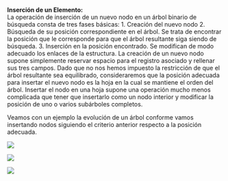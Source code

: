 **Inserción de un Elemento:**  
La operación de inserción de un nuevo nodo en un árbol binario de búsqueda consta de tres fases básicas: 1. Creación del nuevo nodo 2. Búsqueda de su posición correspondiente en el árbol. Se trata de encontrar la posición que le corresponde para que el árbol resultante siga siendo de búsqueda. 3. Inserción en la posición encontrado. Se modifican de modo adecuado los enlaces de la estructura. La creación de un nuevo nodo supone simplemente reservar espacio para el registro asociado y rellenar sus tres campos. Dado que no nos hemos impuesto la restricción de que el árbol resultante sea equilibrado, consideraremos que la posición adecuada para insertar el nuevo nodo es la hoja en la cual se mantiene el orden del árbol. Insertar el nodo en una hoja supone una operación mucho menos complicada que tener que insertarlo como un nodo interior y modificar la posición de uno o varios subárboles completos.  
  
Veamos con un ejemplo la evolución de un árbol conforme vamos insertando nodos siguiendo el criterio anterior respecto a la posición adecuada.  

![](/assets/images/bynary-search-tree/abb_9.jpg)

![](/assets/images/bynary-search-tree/abb_10.jpg)

![](/assets/images/bynary-search-tree/abb_11.jpg)